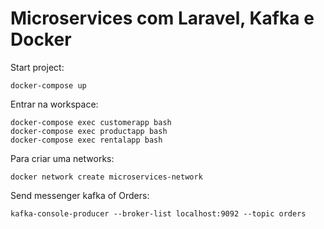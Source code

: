 # Microservices com Laravel, Kafka e Docker

Start project:

    docker-compose up

Entrar na workspace:

    docker-compose exec customerapp bash
    docker-compose exec productapp bash
    docker-compose exec rentalapp bash

Para criar uma networks:

    docker network create microservices-network

Send messenger kafka of Orders:

    kafka-console-producer --broker-list localhost:9092 --topic orders
